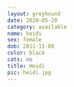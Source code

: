 ```yaml
---
layout: greyhound
date: 2020-05-20
category: available
name: heidi
sex: female
dob: 2011-11-08
color: black
cats: no
title: Heidi
pic: heidi.jpg
---
```


